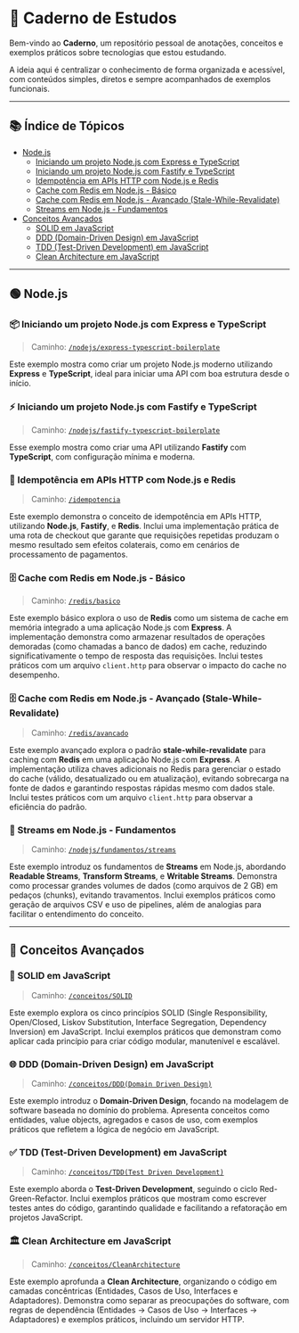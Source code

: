 # 📘 Caderno de Estudos

Bem-vindo ao **Caderno**, um repositório pessoal de anotações, conceitos e exemplos práticos sobre tecnologias que estou estudando.

A ideia aqui é centralizar o conhecimento de forma organizada e acessível, com conteúdos simples, diretos e sempre acompanhados de exemplos funcionais.

---

## 📚 Índice de Tópicos

- [Node.js](./nodejs)
  - [Iniciando um projeto Node.js com Express e TypeScript](./nodejs/express-typescript-boilerplate)
  - [Iniciando um projeto Node.js com Fastify e TypeScript](./nodejs/fastify-typescript-boilerplate)
  - [Idempotência em APIs HTTP com Node.js e Redis](./idempotencia)
  - [Cache com Redis em Node.js - Básico](./redis/basico)
  - [Cache com Redis em Node.js - Avançado (Stale-While-Revalidate)](./redis/avancado)
  - [Streams em Node.js - Fundamentos](./nodejs/fundamentos/streams)
- [Conceitos Avançados](./conceitos)
  - [SOLID em JavaScript](./conceitos/SOLID)
  - [DDD (Domain-Driven Design) em JavaScript](./conceitos/DDD(Domain%20Driven%20Design))
  - [TDD (Test-Driven Development) em JavaScript](./conceitos/TDD(Test%20Driven%20Development))
  - [Clean Architecture em JavaScript](./conceitos/CleanArchitecture)

---

## 🟢 Node.js

### 📦 Iniciando um projeto Node.js com Express e TypeScript

> Caminho: [`/nodejs/express-typescript-boilerplate`](./nodejs/express-typescript-boilerplate)

Este exemplo mostra como criar um projeto Node.js moderno utilizando **Express** e **TypeScript**, ideal para iniciar uma API com boa estrutura desde o início.

### ⚡ Iniciando um projeto Node.js com Fastify e TypeScript

> Caminho: [`/nodejs/fastify-typescript-boilerplate`](./nodejs/fastify-typescript-boilerplate)

Esse exemplo mostra como criar uma API utilizando **Fastify** com **TypeScript**, com configuração mínima e moderna.

### 🔁 Idempotência em APIs HTTP com Node.js e Redis

> Caminho: [`/idempotencia`](./idempotencia)

Este exemplo demonstra o conceito de idempotência em APIs HTTP, utilizando **Node.js**, **Fastify**, e **Redis**. Inclui uma implementação prática de uma rota de checkout que garante que requisições repetidas produzam o mesmo resultado sem efeitos colaterais, como em cenários de processamento de pagamentos.

### 🗄 Cache com Redis em Node.js - Básico

> Caminho: [`/redis/basico`](./redis/basico)

Este exemplo básico explora o uso de **Redis** como um sistema de cache em memória integrado a uma aplicação Node.js com **Express**. A implementação demonstra como armazenar resultados de operações demoradas (como chamadas a banco de dados) em cache, reduzindo significativamente o tempo de resposta das requisições. Inclui testes práticos com um arquivo `client.http` para observar o impacto do cache no desempenho.

### 🗄 Cache com Redis em Node.js - Avançado (Stale-While-Revalidate)

> Caminho: [`/redis/avancado`](./redis/avancado)

Este exemplo avançado explora o padrão **stale-while-revalidate** para caching com **Redis** em uma aplicação Node.js com **Express**. A implementação utiliza chaves adicionais no Redis para gerenciar o estado do cache (válido, desatualizado ou em atualização), evitando sobrecarga na fonte de dados e garantindo respostas rápidas mesmo com dados stale. Inclui testes práticos com um arquivo `client.http` para observar a eficiência do padrão.

### 🌊 Streams em Node.js - Fundamentos

> Caminho: [`/nodejs/fundamentos/streams`](./nodejs/fundamentos/streams)

Este exemplo introduz os fundamentos de **Streams** em Node.js, abordando **Readable Streams**, **Transform Streams**, e **Writable Streams**. Demonstra como processar grandes volumes de dados (como arquivos de 2 GB) em pedaços (chunks), evitando travamentos. Inclui exemplos práticos como geração de arquivos CSV e uso de pipelines, além de analogias para facilitar o entendimento do conceito.

---

## 🧠 Conceitos Avançados

### 📐 SOLID em JavaScript

> Caminho: [`/conceitos/SOLID`](./conceitos/SOLID)

Este exemplo explora os cinco princípios SOLID (Single Responsibility, Open/Closed, Liskov Substitution, Interface Segregation, Dependency Inversion) em JavaScript. Inclui exemplos práticos que demonstram como aplicar cada princípio para criar código modular, manutenível e escalável.

### 🌐 DDD (Domain-Driven Design) em JavaScript

> Caminho: [`/conceitos/DDD(Domain Driven Design)`](./conceitos/DDD(Domain%20Driven%20Design))

Este exemplo introduz o **Domain-Driven Design**, focando na modelagem de software baseada no domínio do problema. Apresenta conceitos como entidades, value objects, agregados e casos de uso, com exemplos práticos que refletem a lógica de negócio em JavaScript.

### ✅ TDD (Test-Driven Development) em JavaScript

> Caminho: [`/conceitos/TDD(Test Driven Development)`](./conceitos/TDD(Test%20Driven%20Development))

Este exemplo aborda o **Test-Driven Development**, seguindo o ciclo Red-Green-Refactor. Inclui exemplos práticos que mostram como escrever testes antes do código, garantindo qualidade e facilitando a refatoração em projetos JavaScript.

### 🏛 Clean Architecture em JavaScript

> Caminho: [`/conceitos/CleanArchitecture`](./conceitos/CleanArchitecture)

Este exemplo aprofunda a **Clean Architecture**, organizando o código em camadas concêntricas (Entidades, Casos de Uso, Interfaces e Adaptadores). Demonstra como separar as preocupações do software, com regras de dependência (Entidades → Casos de Uso → Interfaces → Adaptadores) e exemplos práticos, incluindo um servidor HTTP.